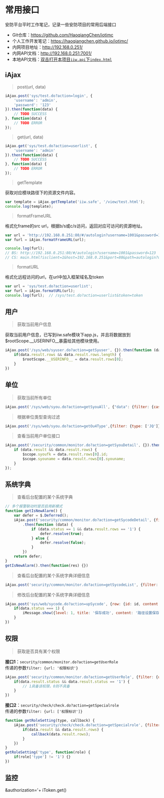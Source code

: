 # 常用接口

安防平台平时工作笔记，记录一些安防项目的常用后端接口

- Git仓库：<https://github.com/HaoqiangChen/iotimc>
- 个人工作开发笔记：<https://haoqiangchen.github.io/iotimc/>
- 内网项目地址：<http://192.168.0.251/>
- 内网API文档：<http://192.168.0.251:7001/>
- 本地API文档：<a href="file://C:/Users/iotimc/Desktop/iotimc/iiw.api/192.168.0.251_7001/index.html" target="_blank">双击打开本项目`iiw.api`下`index.html`</a>

## iAjax

> post(url, data)

```js
iAjax.post('sys/test.do?action=login', {
	'username': 'admin',
	'password': '123'
}).then(function(data) {
	// TODO SUCCESS
}, function(data) {
	// TODO ERROR
});
```

> get(url, data)

```js
iAjax.get('sys/test.do?action=userlist', {
	'username': 'admin'
}).then(function(data) {
	// TODO SUCCESS
}, function(data) {
	// TODO ERROR
});
```

> getTemplate

获取对应模块路径下的资源文件内容。
```js
var template = iAjax.getTemplate('iiw.safe', '/view/test.html');
console.log(template);
```

> formatFrameURL

格式化frame的src url，根据b/s或c/s访问，返回对应可访问的资源地址。
```js
var url = 'http://192.168.0.251:80/#/autologin?username=1001&password=123';
var furl = iAjax.formatFrameURL(url);

console.log(furl);
// BS: http://192.168.0.251:80/#/autologin?username=1001&password=123
// CS: main.html?isclient=1&host=192.168.0.251&port=80&path=autologin?username=1001&password=123
```

> formatURL

格式化远程访问的url，在url中加入框架域名及token
```js
var url = 'sys/test.do?action=userlist';
var furl = iAjax.formatURL(url);
console.log(furl);  // /sys/test.do?action=userlist&token=token
```

## 用户

> 获取当前用户信息

获取当前用户信息，已写到iiw.safe模块下app.js，并且将数据放到$rootScope.__USERINFO__暴露给其他模块使用。
```js
iAjax.post('/sys/web/syuser.do?action=getSyuser', {}).then(function (data) {
	if(data.result.rows && data.result.rows.length) {
		$rootScope.__USERINFO__ = data.result.rows[0];
	}
})
```

## 单位

> 获取当前所有单位
```js
iAjax.post('/sys/web/syou.do?action=getSyouAll', {"data": {filter: {cascade: 'Y'}}}).then(function (data) {})
```

> 根据单位类型查询过滤
```js
iAjax.post('/sys/web/syou.do?action=getOu4Type',{filter: {type: ['JQ']}}).then(function (data) {})
```

> 查看当前用户单位接口
```js
iAjax.post('/security/common/monitor.do?action=getSyouDetail', {}).then(function (data) {
    if (data.result && data.result.rows) {
        $scope.syoufk = data.result.rows[0].id;
        $scope.syouname = data.result.rows[0].syouname;
    }
});
```

## 系统字典

> 查看后台配置的某个系统字典
```js
// 多个报警联动时是否启用新模式
function getIsNewAlarm() {
    var defer = $.Deferred();
    iAjax.post('security/common/monitor.do?action=getSycodeDetail', {filter: {type: 'isNewAlarm'}})
        .then(function (data) {
            if (data.status == 1 && data.result.rows == '1') {
                defer.resolve(true);
            } else {
                defer.resolve(false);
            }
        })
    return defer;
}
getIsNewAlarm().then(function(res) {})
```

> 查看后台配置的某个系统字典详细信息
```js
iAjax.post('security/common/monitor.do?action=getSycodeList', {filter: {type: 'isLaunch'}}).then(function (data) {})
```

> 修改后台配置的某个系统字典详细信息
```js
iAjax.post('sys/web/sycode.do?action=upSycode', {row: {id: id, content: $scope.content}}).then(function (data) {
	if(data.status === 1) {
		iMessage.show({level: 1, title: '保存成功', content: '路径设置保存成功'});
	}
})
```

## 权限

> 获取是否具有某个权限

**接口1**：`security/common/monitor.do?action=getUserRole`  
传递的参数`filter: {url: '权限标识'}`
```js
iAjax.post('security/common/monitor.do?action=getUserRole', {filter: {url: type}}).then(function(data) {
	if(data.result.status && data.result.status == '1') {
		// 1具备该权限，0则不具备
	}
})
```

**接口2**：`security/check/check.do?action=getSpecialrole`  
传递的参数`filter: {url: ['权限标识']}`
```js
function getRoleSetting(type, callback) {
    iAjax.post('security/check/check.do?action=getSpecialrole', {filter: {url: [type]}}).then(function(data) {
        if(data.result && data.result.rows) {
            callback(data.result.rows);
        }
    })
}
getRoleSetting('type', function(role) {
    if(role['type'] != '1') {}
})
```


## 监控

&authorization='+ iToken.get()
